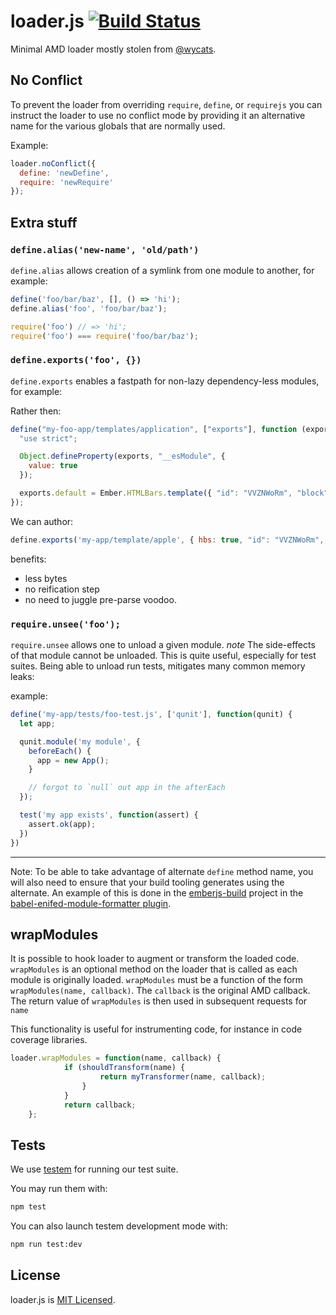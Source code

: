 loader.js [![Build Status](https://travis-ci.org/ember-cli/loader.js.png?branch=master)](https://travis-ci.org/ember-cli/loader.js)
=========

Minimal AMD loader mostly stolen from [@wycats](https://github.com/wycats).

## No Conflict

To prevent the loader from overriding `require`, `define`, or `requirejs` you can instruct the loader
to use no conflict mode by providing it an alternative name for the various globals that are normally used.

Example:

```js
loader.noConflict({
  define: 'newDefine',
  require: 'newRequire'
});
```

## Extra stuff

### `define.alias('new-name', 'old/path')`

`define.alias` allows creation of a symlink from one module to another, for example:

```js
define('foo/bar/baz', [], () => 'hi');
define.alias('foo', 'foo/bar/baz');

require('foo') // => 'hi';
require('foo') === require('foo/bar/baz');
```

### `define.exports('foo', {})`

`define.exports` enables a fastpath for non-lazy dependency-less modules, for example:

Rather then:

```js
define("my-foo-app/templates/application", ["exports"], function (exports) {
  "use strict";

  Object.defineProperty(exports, "__esModule", {
    value: true
  });

  exports.default = Ember.HTMLBars.template({ "id": "VVZNWoRm", "block": "{\"statements\":[[1,[26,[\"welcome-page\"]],false],[0,\"\\n\"],[0,\"\\n\"],[1,[26,[\"outlet\"]],false]],\"locals\":[],\"named\":[],\"yields\":[],\"hasPartials\":false}", "meta": { "moduleName": "my-foo-app/templates/application.hbs" } });
});
```

We can author:

```js
define.exports('my-app/template/apple', { hbs: true, "id": "VVZNWoRm", "block": "{\"statements\":[[1,[26,[\"welcome-page\"]],false],[0,\"\\n\"],[0,\"\\n\"],[1,[26,[\"outlet\"]],false]],\"locals\":[],\"named\":[],\"yields\":[],\"hasPartials\":false}", "meta": { "moduleName": "my-foo-app/templates/application.hbs" }});
```

benefits:

* less bytes
* no reification step
* no need to juggle pre-parse voodoo.

### `require.unsee('foo');`

`require.unsee` allows one to unload a given module. *note* The side-effects of that module cannot be unloaded.
This is quite useful, especially for test suites. Being able to unload run tests, mitigates many common memory leaks:

example:

```js
define('my-app/tests/foo-test.js', ['qunit'], function(qunit) {
  let app;

  qunit.module('my module', {
    beforeEach() {
      app = new App();
    }

    // forgot to `null` out app in the afterEach
  });

  test('my app exists', function(assert) {
    assert.ok(app);
  })
})
```

---

Note: To be able to take advantage of alternate `define` method name, you will also need to ensure that your
build tooling generates using the alternate.  An example of this is done in the [emberjs-build](https://github.com/emberjs/emberjs-build)
project in the [babel-enifed-module-formatter plugin](https://github.com/emberjs/emberjs-build/blob/v0.4.2/lib/utils/babel-enifed-module-formatter.js).

## wrapModules

It is possible to hook loader to augment or transform the loaded code.  `wrapModules` is an optional method on the loader that is called as each module is originally loaded.  `wrapModules` must be a function of the form `wrapModules(name, callback)`. The `callback` is the original AMD callback.  The return value of `wrapModules` is then used in subsequent requests for `name`

This functionality is useful for instrumenting code, for instance in code coverage libraries.

```js
loader.wrapModules = function(name, callback) {
            if (shouldTransform(name) {
                    return myTransformer(name, callback);
                }
            }
            return callback;
    };
```

## Tests

We use [testem](https://github.com/airportyh/testem) for running our test suite.

You may run them with:
```sh
npm test
```

You can also launch testem development mode with:
```sh
npm run test:dev
```

## License

loader.js is [MIT Licensed](https://github.com/ember-cli/loader.js/blob/master/LICENSE.md).
